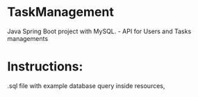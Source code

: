 # TaskManagement
Java Spring Boot project with MySQL. - API for Users and Tasks managements

# Instructions:
.sql file with example database query inside resources,
